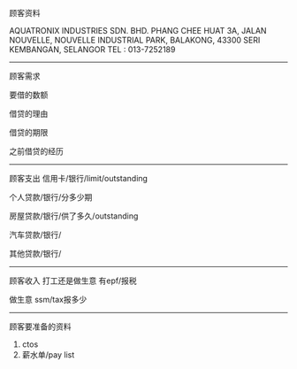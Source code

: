 顾客资料

AQUATRONIX INDUSTRIES SDN. BHD. 
PHANG CHEE HUAT 3A, JALAN NOUVELLE, NOUVELLE INDUSTRIAL PARK, BALAKONG, 43300 SERI KEMBANGAN, SELANGOR TEL : 013-7252189

-----------------
顾客需求


要借的数额

借贷的理由

借贷的期限

之前借贷的经历


--------------
顾客支出
信用卡/银行/limit/outstanding


个人贷款/银行/分多少期

房屋贷款/银行/供了多久/outstanding

汽车贷款/银行/


其他贷款/银行/

-----------
顾客收入
打工还是做生意
有epf/报税

做生意 ssm/tax报多少

-------
顾客要准备的资料
1. ctos
2. 薪水单/pay list




